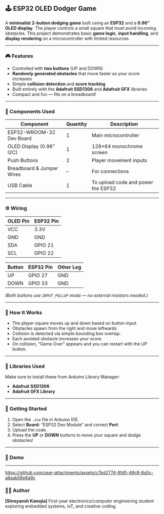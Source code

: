 ## 🕹️ ESP32 OLED Dodger Game

A **minimalist 2-button dodging game** built using an **ESP32** and a **0.96" OLED display**.
The player controls a small square that must avoid incoming obstacles.
This project demonstrates basic **game logic**, **input handling**, and **display rendering** on a microcontroller with limited resources.

---

### 🎮 Features

* Controlled with **two buttons** (UP and DOWN)
* **Randomly generated obstacles** that move faster as your score increases
* Simple **collision detection** and **score tracking**
* Built entirely with the **Adafruit SSD1306** and **Adafruit GFX** libraries
* Compact and fun — fits on a breadboard!

---

### 🧩 Components Used

| Component                 | Quantity | Description                        |
| ------------------------- | -------- | ---------------------------------- |
| ESP32-WROOM-32 Dev Board  | 1        | Main microcontroller               |
| OLED Display (0.96" I2C)  | 1        | 128×64 monochrome screen           |
| Push Buttons              | 2        | Player movement inputs             |
| Breadboard & Jumper Wires | –        | For connections                    |
| USB Cable                 | 1        | To upload code and power the ESP32 |

---

### ⚙️ Wiring

| OLED Pin | ESP32 Pin |
| -------- | --------- |
| VCC      | 3.3V      |
| GND      | GND       |
| SDA      | GPIO 21   |
| SCL      | GPIO 22   |

| Button | ESP32 Pin | Other Leg |
| ------ | --------- | --------- |
| UP     | GPIO 27   | GND       |
| DOWN   | GPIO 33   | GND       |

*(Both buttons use `INPUT_PULLUP` mode — no external resistors needed.)*

---

### 🧠 How It Works

* The player square moves up and down based on button input.
* Obstacles spawn from the right and move leftwards.
* Collision is detected via simple bounding box overlap.
* Each avoided obstacle increases your score.
* On collision, “Game Over” appears and you can restart with the UP button.

---

### 🧰 Libraries Used

Make sure to install these from Arduino Library Manager:

* **Adafruit SSD1306**
* **Adafruit GFX Library**

---

### 🚀 Getting Started

1. Open the `.ino` file in Arduino IDE.
2. Select **Board:** “ESP32 Dev Module” and correct **Port**.
3. Upload the code.
4. Press the **UP** or **DOWN** buttons to move your square and dodge obstacles!

---

### 📸 Demo



---

https://github.com/user-attachments/assets/c7bd2774-8fd5-48c8-8a5c-a8aab58e6a9c



### 🧑‍💻 Author

**[Shreyansh Kanojia]**
First-year electronics/computer engineering student exploring embedded systems, IoT, and creative coding.

